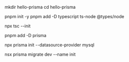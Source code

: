 mkdir hello-prisma
cd hello-prisma

pnpm init -y
pnpm add -D typescript ts-node @types/node

npx tsc --init

pnpm add -D prisma

npx prisma init --datasource-provider mysql

nsx prisma migrate dev --name init
